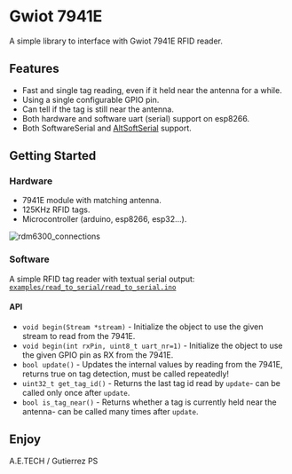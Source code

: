 # Gwiot 7941E

A simple library to interface with Gwiot 7941E RFID reader.

## Features

* Fast and single tag reading, even if it held near the antenna for a while.
* Using a single configurable GPIO pin.
* Can tell if the tag is still near the antenna.
* Both hardware and software uart (serial) support on esp8266.
* Both SoftwareSerial and [AltSoftSerial](https://github.com/PaulStoffregen/AltSoftSerial) support.

## Getting Started

### Hardware

* 7941E module with matching antenna.
* 125KHz RFID tags.
* Microcontroller (arduino, esp8266, esp32...).

![rdm6300_connections](../master/doc/rdm6300_connections.png "rdm6300_connections")

### Software

A simple RFID tag reader with textual serial output:
[```examples/read_to_serial/read_to_serial.ino```](examples/read_to_serial/read_to_serial.ino)

#### API

* ```void begin(Stream *stream)``` - Initialize the object to use the given stream to read from the 7941E.
* ```void begin(int rxPin, uint8_t uart_nr=1)``` - Initialize the object to use the given GPIO pin as RX from the 7941E.
* ```bool update()``` - Updates the internal values by reading from the 7941E, returns true on tag detection, must be called repeatedly!
* ```uint32_t get_tag_id()``` - Returns the last tag id read by ```update```- can be called only once after ```update```.
* ```bool is_tag_near()``` -  Returns whether a tag is currently held near the antenna- can be called many times after ```update```.

## Enjoy

A.E.TECH /  Gutierrez PS
